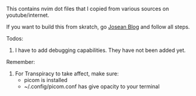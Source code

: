 This contains nvim dot files that I copied from various sources on youtube/internet.

If you want to build this from skratch, go [Josean Blog](https://bit.ly/4agkTyQ) and follow all steps.

Todos:

1. I have to add debugging capabilities. They have not been added yet.

Remember:

1. For Transpiracy to take affect, make sure:
   - picom is installed
   - ~/.config/picom.conf has give opacity to your terminal
